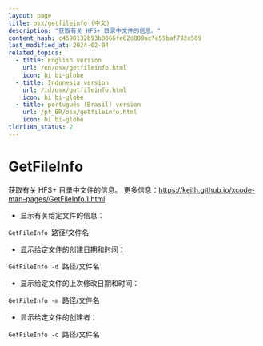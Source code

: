 ```yaml
---
layout: page
title: osx/getfileinfo (中文)
description: "获取有关 HFS+ 目录中文件的信息。"
content_hash: c4590132b93b8866fe62d809ac7e59baf792e569
last_modified_at: 2024-02-04
related_topics:
  - title: English version
    url: /en/osx/getfileinfo.html
    icon: bi bi-globe
  - title: Indonesia version
    url: /id/osx/getfileinfo.html
    icon: bi bi-globe
  - title: português (Brasil) version
    url: /pt_BR/osx/getfileinfo.html
    icon: bi bi-globe
tldri18n_status: 2
---
```

# GetFileInfo

获取有关 HFS+ 目录中文件的信息。
更多信息：<https://keith.github.io/xcode-man-pages/GetFileInfo.1.html>.

- 显示有关给定文件的信息：

`GetFileInfo `<span class="tldr-var badge badge-pill bg-dark-lm bg-white-dm text-white-lm text-dark-dm font-weight-bold">路径/文件名</span>

- 显示给定文件的创建日期和时间：

`GetFileInfo -d `<span class="tldr-var badge badge-pill bg-dark-lm bg-white-dm text-white-lm text-dark-dm font-weight-bold">路径/文件名</span>

- 显示给定文件的上次修改日期和时间：

`GetFileInfo -m `<span class="tldr-var badge badge-pill bg-dark-lm bg-white-dm text-white-lm text-dark-dm font-weight-bold">路径/文件名</span>

- 显示给定文件的创建者：

`GetFileInfo -c `<span class="tldr-var badge badge-pill bg-dark-lm bg-white-dm text-white-lm text-dark-dm font-weight-bold">路径/文件名</span>
